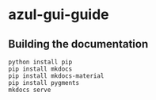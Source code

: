 # azul-gui-guide

## Building the documentation

```
python install pip
pip install mkdocs
pip install mkdocs-material
pip install pygments
mkdocs serve
```
